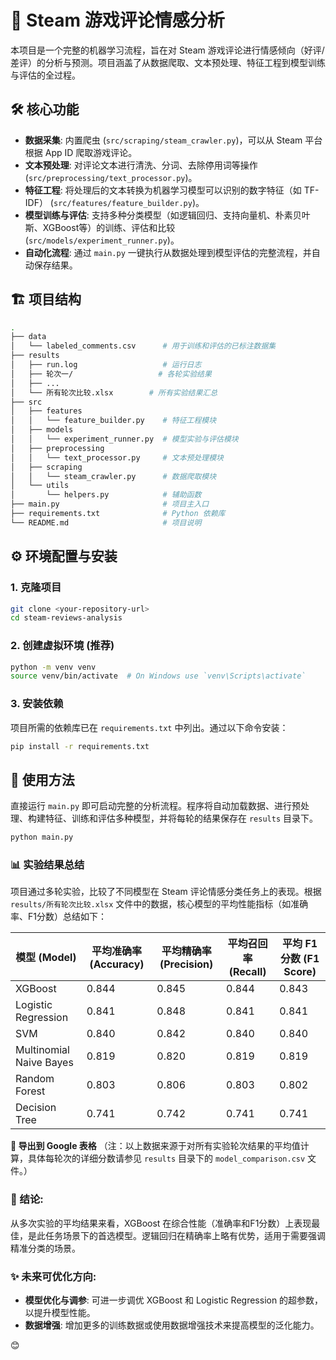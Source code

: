 # 🚀 Steam 游戏评论情感分析

本项目是一个完整的机器学习流程，旨在对 Steam 游戏评论进行情感倾向（好评/差评）的分析与预测。项目涵盖了从数据爬取、文本预处理、特征工程到模型训练与评估的全过程。

## 🛠️ 核心功能

- **数据采集**: 内置爬虫 (`src/scraping/steam_crawler.py`)，可以从 Steam 平台根据 App ID 爬取游戏评论。
- **文本预处理**: 对评论文本进行清洗、分词、去除停用词等操作 (`src/preprocessing/text_processor.py`)。
- **特征工程**: 将处理后的文本转换为机器学习模型可以识别的数字特征（如 TF-IDF） (`src/features/feature_builder.py`)。
- **模型训练与评估**: 支持多种分类模型（如逻辑回归、支持向量机、朴素贝叶斯、XGBoost等）的训练、评估和比较 (`src/models/experiment_runner.py`)。
- **自动化流程**: 通过 `main.py` 一键执行从数据处理到模型评估的完整流程，并自动保存结果。

## 🏗️ 项目结构

```bash
.
├── data
│   └── labeled_comments.csv      # 用于训练和评估的已标注数据集
├── results
│   ├── run.log                   # 运行日志
│   ├── 轮次一/                   # 各轮实验结果
│   ├── ...
│   └── 所有轮次比较.xlsx        # 所有实验结果汇总
├── src
│   ├── features
│   │   └── feature_builder.py    # 特征工程模块
│   ├── models
│   │   └── experiment_runner.py  # 模型实验与评估模块
│   ├── preprocessing
│   │   └── text_processor.py     # 文本预处理模块
│   ├── scraping
│   │   └── steam_crawler.py      # 数据爬取模块
│   └── utils
│       └── helpers.py            # 辅助函数
├── main.py                       # 项目主入口
├── requirements.txt              # Python 依赖库
└── README.md                     # 项目说明
```

## ⚙️ 环境配置与安装

### 1. 克隆项目

```bash
git clone <your-repository-url>
cd steam-reviews-analysis
```

### 2. 创建虚拟环境 (推荐)

```bash
python -m venv venv
source venv/bin/activate  # On Windows use `venv\Scripts\activate`
```

### 3. 安装依赖

项目所需的依赖库已在 `requirements.txt` 中列出。通过以下命令安装：

```bash
pip install -r requirements.txt
```

## 🏁 使用方法

直接运行 `main.py` 即可启动完整的分析流程。程序将自动加载数据、进行预处理、构建特征、训练和评估多种模型，并将每轮的结果保存在 `results` 目录下。

```bash
python main.py
```

### 📊 实验结果总结

项目通过多轮实验，比较了不同模型在 Steam 评论情感分类任务上的表现。根据 `results/所有轮次比较.xlsx` 文件中的数据，核心模型的平均性能指标（如准确率、F1分数）总结如下：

| 模型 (Model)              | 平均准确率 (Accuracy) | 平均精确率 (Precision) | 平均召回率 (Recall) | 平均 F1 分数 (F1 Score) |
| ----------------------- | ---------------- | ----------------- | -------------- | ------------------- |
| XGBoost                 | 0.844            | 0.845             | 0.844          | 0.843               |
| Logistic Regression     | 0.841            | 0.848             | 0.841          | 0.841               |
| SVM                     | 0.840            | 0.842             | 0.840          | 0.840               |
| Multinomial Naive Bayes | 0.819            | 0.820             | 0.819          | 0.819               |
| Random Forest           | 0.803            | 0.806             | 0.803          | 0.802               |
| Decision Tree           | 0.741            | 0.742             | 0.741          | 0.741               |

**📑 导出到 Google 表格**
（注：以上数据来源于对所有实验轮次结果的平均值计算，具体每轮次的详细分数请参见 `results` 目录下的 `model_comparison.csv` 文件。）

### 🎯 结论:

从多次实验的平均结果来看，XGBoost 在综合性能（准确率和F1分数）上表现最佳，是此任务场景下的首选模型。逻辑回归在精确率上略有优势，适用于需要强调精准分类的场景。

### ✨ 未来可优化方向:

* **模型优化与调参**: 可进一步调优 XGBoost 和 Logistic Regression 的超参数，以提升模型性能。
* **数据增强**: 增加更多的训练数据或使用数据增强技术来提高模型的泛化能力。

 😊

